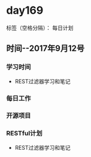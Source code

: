 # day169

标签（空格分隔）： 每日计划


## 时间--2017年9月12号


### 学习时间<br>
* REST过滤器学习和笔记

### 每日工作<br>


### 开源项目


### RESTful计划
* REST过滤器学习和笔记
